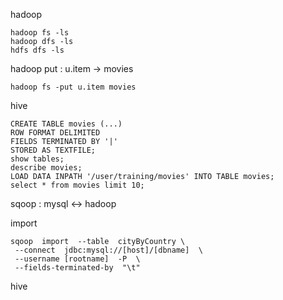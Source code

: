 hadoop
```
hadoop fs -ls
hadoop dfs -ls
hdfs dfs -ls
```
hadoop put : u.item -> movies
```
hadoop fs -put u.item movies
```
hive  
```hive
CREATE TABLE movies (...)
ROW FORMAT DELIMITED
FIELDS TERMINATED BY '|'
STORED AS TEXTFILE;
show tables;
describe movies;
LOAD DATA INPATH '/user/training/movies' INTO TABLE movies;
select * from movies limit 10;
```

sqoop : mysql <-> hadoop

import
```
sqoop  import  --table  cityByCountry \
 --connect  jdbc:mysql://[host]/[dbname]  \
 --username [rootname]  -P  \
 --fields-terminated-by  "\t"
```


hive  
